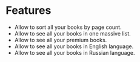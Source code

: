 # Features

* Allow to sort all your books by page count.
* Allow to see all your books in one massive list.
* Allow to see all your premium books.
* Allow to see all your books in English language.
* Allow to see all your books in Russian language.
